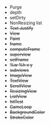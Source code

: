 * Purge
* depth
* setDirty
* NonResizing list
* ~~Text Justify~~
* ~~View~~
* ~~Paint~~
* ~~frame~~
* ~~computeFrame~~
* ~~superview~~
* ~~setFrame~~
* ~~%w %h x y~~
* ~~subviews~~
* ~~ImageView~~
* ~~TextView~~
* ~~ScrollView~~
* ~~ResizingView~~
* ~~ListView~~
* ~~hitTest~~
* ~~GameLoop~~
* ~~BackgroundColor~~
* ~~StrokeColor~~